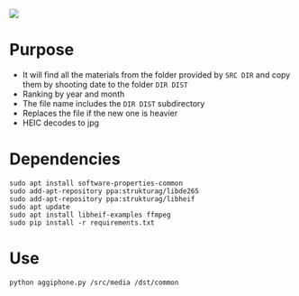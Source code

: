 ![](https://img.shields.io/badge/python-3.11-blue)

# Purpose

- It will find all the materials from the folder provided by `SRC DIR` and copy them by shooting date to the folder `DIR DIST`
- Ranking by year and month
- The file name includes the `DIR DIST` subdirectory
- Replaces the file if the new one is heavier
- HEIC decodes to jpg

# Dependencies

```
sudo apt install software-properties-common
sudo add-apt-repository ppa:strukturag/libde265
sudo add-apt-repository ppa:strukturag/libheif
sudo apt update
sudo apt install libheif-examples ffmpeg
sudo pip install -r requirements.txt
```

# Use

```
python aggiphone.py /src/media /dst/common
```
